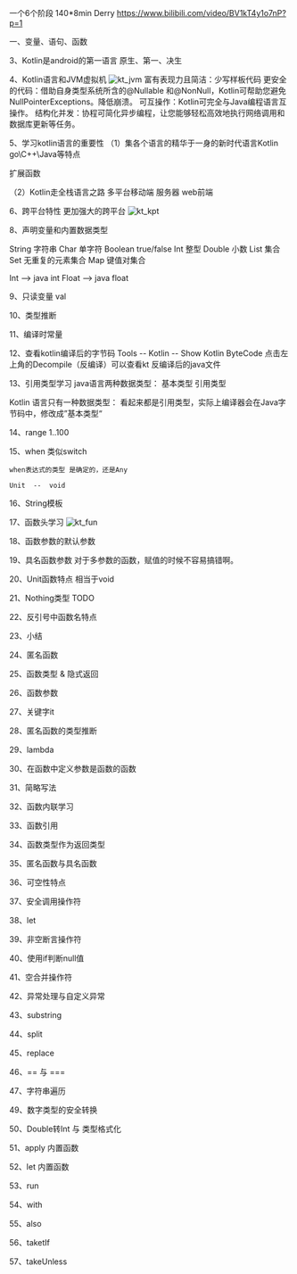 一个6个阶段 140*8min
Derry
https://www.bilibili.com/video/BV1kT4y1o7nP?p=1

一、变量、语句、函数

3、Kotlin是android的第一语言
原生、第一、决生

4、Kotlin语言和JVM虚拟机
![kt_jvm](../../../../../image/kt_jvm.png)
富有表现力且简洁：少写样板代码
更安全的代码：借助自身类型系统所含的@Nullable 和@NonNull，Kotlin可帮助您避免NullPointerExceptions。降低崩溃。
可互操作：Kotlin可完全与Java编程语言互操作。
结构化并发：协程可简化异步编程，让您能够轻松高效地执行网络调用和数据库更新等任务。

5、学习kotlin语言的重要性
（1）集各个语言的精华于一身的新时代语言Kotlin
go\C++\Java等特点

扩展函数

（2）Kotlin走全栈语言之路
多平台移动端
服务器
web前端

6、跨平台特性
更加强大的跨平台
![kt_kpt](../../../../../image/kt_kpt.png)

8、声明变量和内置数据类型

String  字符串
Char 单字符
Boolean true/false
Int 整型
Double 小数
List 集合
Set 无重复的元素集合
Map 键值对集合

Int --> java int
Float --> java float

9、只读变量
val

10、类型推断

11、编译时常量

12、查看kotlin编译后的字节码
Tools -- Kotlin -- Show Kotlin ByteCode
点击左上角的Decompile（反编译）可以查看kt 反编译后的java文件

13、引用类型学习
java语言两种数据类型：
	基本类型
	引用类型

Kotlin 语言只有一种数据类型：
	看起来都是引用类型，实际上编译器会在Java字节码中，修改成”基本类型“

14、range
	1..100

15、when
	类似switch

	when表达式的类型 是确定的，还是Any
	
	Unit  --  void

16、String模板

17、函数头学习
![kt_fun](../../../../../image/kt_fun.png)

18、函数参数的默认参数

19、具名函数参数
对于多参数的函数，赋值的时候不容易搞错啊。

20、Unit函数特点
相当于void

21、Nothing类型
TODO

22、反引号中函数名特点

23、小结

24、匿名函数

25、函数类型 & 隐式返回

26、函数参数

27、关键字it

28、匿名函数的类型推断

29、lambda

30、在函数中定义参数是函数的函数

31、简略写法

32、函数内联学习

33、函数引用

34、函数类型作为返回类型

35、匿名函数与具名函数

36、可空性特点

37、安全调用操作符

38、let

39、非空断言操作符

40、使用if判断null值

41、空合并操作符

42、异常处理与自定义异常

43、substring

44、split

45、replace

46、== 与 ===

47、字符串遍历

49、数字类型的安全转换

50、Double转Int 与 类型格式化

51、apply 内置函数

52、let 内置函数

53、run

54、with

55、also

56、taketIf

57、takeUnless



